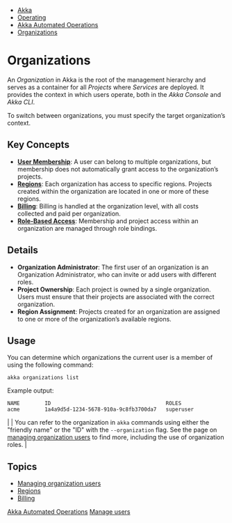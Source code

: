 <!-- <nav> -->
- [Akka](../../index.html)
- [Operating](../index.html)
- [Akka Automated Operations](../akka-platform.html)
- [Organizations](index.html)

<!-- </nav> -->

# Organizations

An *Organization* in Akka is the root of the management hierarchy and serves as a container for all *Projects* where *Services* are deployed. It provides the context in which users operate, both in the *Akka Console* and *Akka CLI*.

To switch between organizations, you must specify the target organization’s context.

## <a href="about:blank#_key_concepts"></a> Key Concepts

- <a href="manage-users.html">**User Membership**</a>: A user can belong to multiple organizations, but membership does not automatically grant access to the organization’s projects.
- <a href="regions.html">**Regions**</a>: Each organization has access to specific regions. Projects created within the organization are located in one or more of these regions.
- <a href="billing.html">**Billing**</a>: Billing is handled at the organization level, with all costs collected and paid per organization.
- <a href="../projects/manage-project-access.html">**Role-Based Access**</a>: Membership and project access within an organization are managed through role bindings.

## <a href="about:blank#_details"></a> Details

- **Organization Administrator**: The first user of an organization is an Organization Administrator, who can invite or add users with different roles.
- **Project Ownership**: Each project is owned by a single organization. Users must ensure that their projects are associated with the correct organization.
- **Region Assignment**: Projects created for an organization are assigned to one or more of the organization’s available regions.

## <a href="about:blank#_usage"></a> Usage

You can determine which organizations the current user is a member of using the following command:

```command
akka organizations list
```
Example output:

```none
NAME        ID                                     ROLES
acme        1a4a9d5d-1234-5678-910a-9c8fb3700da7   superuser
```

|  | You can refer to the organization in `akka` commands using either the "friendly name" or the "ID" with the `--organization` flag. See the page on [managing organization users](manage-users.html) to find more, including the use of organization roles. |

## <a href="about:blank#_topics"></a> Topics

- [Managing organization users](manage-users.html)
- [Regions](regions.html)
- [Billing](billing.html)

<!-- <footer> -->
<!-- <nav> -->
[Akka Automated Operations](../akka-platform.html) [Manage users](manage-users.html)
<!-- </nav> -->

<!-- </footer> -->

<!-- <aside> -->

<!-- </aside> -->